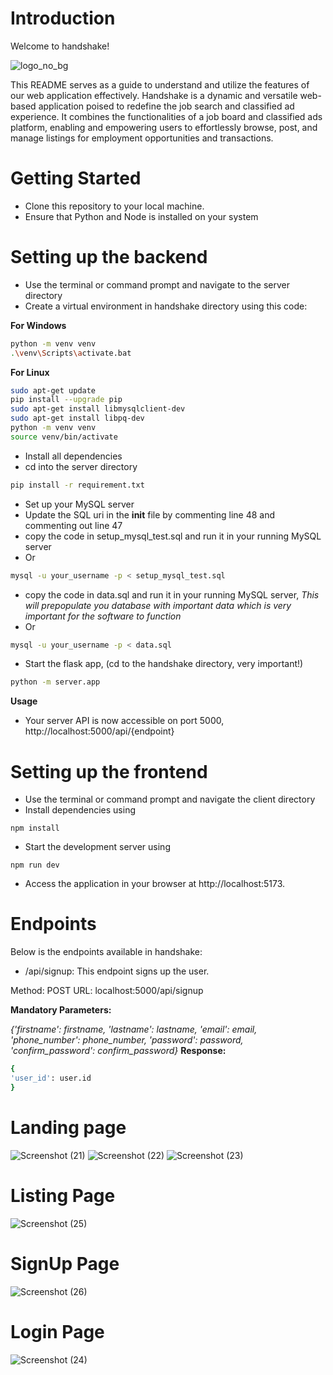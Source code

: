 # Introduction
Welcome to handshake!

![logo_no_bg](https://github.com/dominic-source/handshake/assets/68060853/e3d0eabe-d6d7-45d6-80c2-c73065d53fd3)

This README serves as a guide to understand and utilize the features of our web application effectively.
Handshake is a dynamic and versatile web-based application poised to redefine the job search and classified ad experience. It combines the functionalities of a job board and classified ads platform, enabling and empowering users to effortlessly browse, post, and manage listings for employment opportunities and transactions.

# Getting Started
- Clone this repository to your local machine.
- Ensure that Python and Node is installed on your system

# Setting up the backend
- Use the terminal or command prompt and navigate to the server directory
- Create a virtual environment in handshake directory using this code:

**For Windows**
```bash
python -m venv venv
.\venv\Scripts\activate.bat
```
**For Linux**
```bash
sudo apt-get update
pip install --upgrade pip
sudo apt-get install libmysqlclient-dev
sudo apt-get install libpq-dev
python -m venv venv
source venv/bin/activate
```
- Install all dependencies
- cd into the server directory
```bash
pip install -r requirement.txt
```
- Set up your MySQL server
- Update the SQL uri in the __init__ file by commenting line 48 and commenting out line 47
- copy the code in setup_mysql_test.sql and run it in your running MySQL server
- Or
```bash
mysql -u your_username -p < setup_mysql_test.sql
```
- copy the code in data.sql and run it in your running MySQL server, _This will prepopulate you database with important data which is very important for the software to function_
- Or
```bash
mysql -u your_username -p < data.sql
```
- Start the flask app, (cd to the handshake directory, very important!)
```bash
python -m server.app
```
**Usage**
- Your server API is now accessible on port 5000, http://localhost:5000/api/{endpoint}

# Setting up the frontend

- Use the terminal or command prompt and navigate the client directory
- Install dependencies using
```
npm install
```
- Start the development server using
```
npm run dev
```
- Access the application in your browser at http://localhost:5173.

# Endpoints
Below is the endpoints available in handshake:
- /api/signup: This endpoint signs up the user.

Method: POST
URL: localhost:5000/api/signup

**Mandatory Parameters:**

_{'firstname': firstname,
'lastname': lastname,
'email': email,
'phone_number': phone_number,
'password': password,
'confirm_password': confirm_password}_
**Response:**
```bash
{
'user_id': user.id
}
```
# Landing page
![Screenshot (21)](https://github.com/HandshakeOrg/handshake/assets/68060853/92400906-d2e0-4b27-b626-6c9ad9061485)
![Screenshot (22)](https://github.com/HandshakeOrg/handshake/assets/68060853/11f778a0-24b7-4f85-8515-84dc742dd975)
![Screenshot (23)](https://github.com/HandshakeOrg/handshake/assets/68060853/4d17cb2d-bce4-4c85-942a-98f63617f27c)

# Listing Page
![Screenshot (25)](https://github.com/HandshakeOrg/handshake/assets/68060853/2cf3fff9-8efd-4578-ae3c-22d18ed91b2a)

# SignUp Page
![Screenshot (26)](https://github.com/HandshakeOrg/handshake/assets/68060853/965827e7-d42a-474f-88ed-0b83298ab8d7)

# Login Page
![Screenshot (24)](https://github.com/HandshakeOrg/handshake/assets/68060853/c133ff58-de90-4bb0-8cae-ce42dd93b18b)

